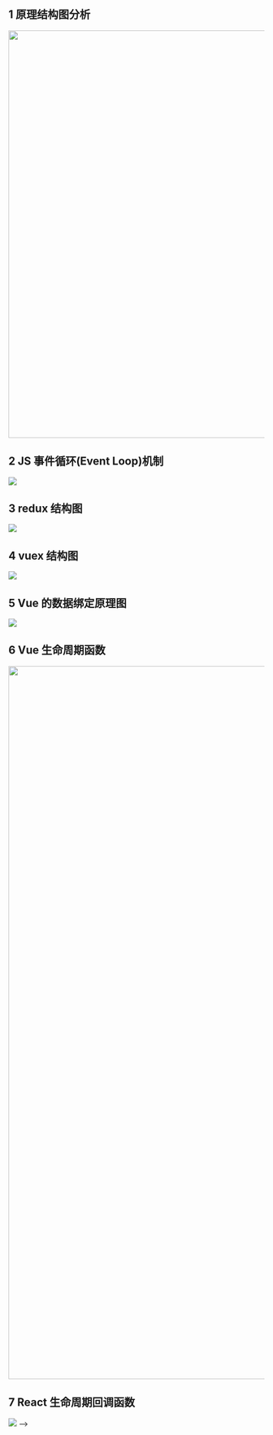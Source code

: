 ## 1 原理结构图分析

<img src="https://i.loli.net/2020/11/26/t2ZSsqVb7H4AryW.jpg" width="600" height="800">

## 2 JS 事件循环(Event Loop)机制

<img src="https://i.loli.net/2020/11/26/wqctHYO5dbgKUsI.png">

<!-- ## 3 nodejs 事件轮询机制

<a herf="http://doc.lipeihua.vip:8800/#/./NodeJS/01.NodeJS%E6%A6%82%E8%BF%B0id=_10-nodejs%e7%9a%84%e4%ba%8b%e4%bb%b6%e8%bd%ae%e8%af%a2%e6%9c%ba%e5%88%b6">事件轮询机制详情</a> -->

## 3 redux 结构图

<img src="https://i.loli.net/2020/11/26/eQ4bEIth9FluBqi.png">

## 4 vuex 结构图

<img src="https://i.loli.net/2020/11/26/tDpdOaykTwbiN6z.png">

## 5 Vue 的数据绑定原理图

<img src="https://i.loli.net/2020/11/26/wp3Cx4du9bqlk5j.png">

## 6 Vue 生命周期函数

<img src="https://i.loli.net/2020/11/26/e2pDKrRFXTxfHSn.png" width="600" height="1400">

## 7 React 生命周期回调函数

<img src="https://i.loli.net/2020/11/18/w7LFKyfYSXQEZml.png" />

<!-- ## 1 JS 事件循环(Event Loop)机制

<img src="https://i.loli.net/2020/11/26/wqctHYO5dbgKUsI.png"> --> -->
